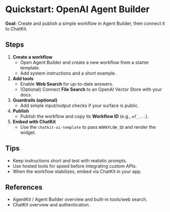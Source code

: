 # Quickstart: OpenAI Agent Builder

**Goal:** Create and publish a simple workflow in Agent Builder, then connect it to ChatKit.

## Steps
1. **Create a workflow**
   - Open Agent Builder and create a new workflow from a starter template.
   - Add system instructions and a short example.
2. **Add tools**
   - Enable **Web Search** for up-to-date answers.
   - (Optional) Connect **File Search** to an OpenAI Vector Store with your docs.
3. **Guardrails (optional)**
   - Add simple input/output checks if your surface is public.
4. **Publish**
   - Publish the workflow and copy its **Workflow ID** (e.g., `wf_...`).
5. **Embed with ChatKit**
   - Use the `chatkit-ui-template` to pass `WORKFLOW_ID` and render the widget.

## Tips
- Keep instructions short and test with realistic prompts.
- Use hosted tools for speed before integrating custom APIs.
- When the workflow stabilizes, embed via ChatKit in your app.

## References
- AgentKit / Agent Builder overview and built-in tools/web search.
- ChatKit overview and authentication.
